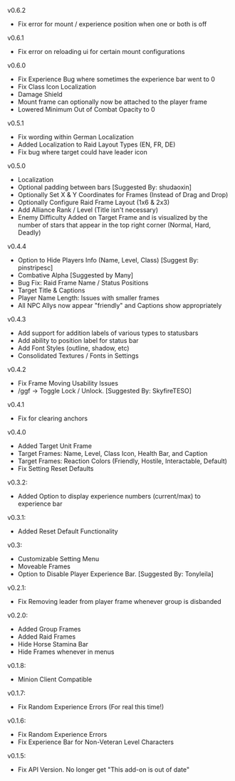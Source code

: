 v0.6.2
- Fix error for mount / experience position when one or both is off

v0.6.1
- Fix error on reloading ui for certain mount configurations

v0.6.0
- Fix Experience Bug where sometimes the experience bar went to 0
- Fix Class Icon Localization
- Damage Shield
- Mount frame can optionally now be attached to the player frame
- Lowered Minimum Out of Combat Opacity to 0

v0.5.1
- Fix wording within German Localization
- Added Localization to Raid Layout Types (EN, FR, DE)
- Fix bug where target could have leader icon

v0.5.0
- Localization
- Optional padding between bars [Suggested By: shudaoxin]
- Optionally Set X & Y Coordinates for Frames (Instead of Drag and Drop)
- Optionally Configure Raid Frame Layout (1x6 & 2x3)
- Add Alliance Rank / Level (Title isn't necessary)
- Enemy Difficulty Added on Target Frame and is visualized by the number of stars that appear in the top right corner (Normal, Hard, Deadly)

v0.4.4
- Option to Hide Players Info (Name, Level, Class) [Suggest By: pinstripesc]
- Combative Alpha [Suggested by Many]
- Bug Fix: Raid Frame Name / Status Positions
- Target Title & Captions
- Player Name Length: Issues with smaller frames
- All NPC Allys now appear "friendly" and Captions show appropriately

v0.4.3
- Add support for addition labels of various types to statusbars
- Add ability to position label for status bar
- Add Font Styles (outline, shadow, etc)
- Consolidated Textures / Fonts in Settings

v0.4.2
- Fix Frame Moving Usability Issues
- /ggf -> Toggle Lock / Unlock. [Suggested By: SkyfireTESO]

v0.4.1
- Fix for clearing anchors

v0.4.0
- Added Target Unit Frame
- Target Frames: Name, Level, Class Icon, Health Bar, and Caption
- Target Frames: Reaction Colors (Friendly, Hostile, Interactable, Default)
- Fix Setting Reset Defaults

v0.3.2:
- Added Option to display experience numbers (current/max) to experience bar

v0.3.1:
- Added Reset Default Functionality

v0.3:
- Customizable Setting Menu
- Moveable Frames
- Option to Disable Player Experience Bar. [Suggested By: Tonyleila]

v0.2.1:
- Fix Removing leader from player frame whenever group is disbanded

v0.2.0:
- Added Group Frames
- Added Raid Frames
- Hide Horse Stamina Bar
- Hide Frames whenever in menus

v0.1.8:
- Minion Client Compatible

v0.1.7:
- Fix Random Experience Errors (For real this time!)

v0.1.6:
- Fix Random Experience Errors
- Fix Experience Bar for Non-Veteran Level Characters

v0.1.5:
- Fix API Version. No longer get "This add-on is out of date"